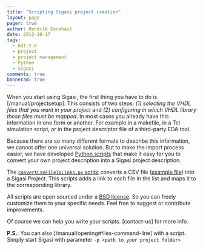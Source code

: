 ```yaml
---
title: "Scripting Sigasi project creation"
layout: page 
pager: true
author: Hendrik Eeckhaut
date: 2013-10-17
tags: 
  - hdt-2.0
  - project
  - project management
  - Python
  - Sigasi
comments: true
bannerad: true
---
```



When you start using Sigasi, the first thing you have to do is [/manual/projectsetup]. This consists of two steps: *(1) selecting the VHDL files that you want in your project* and *(2) configuring in which VHDL library these files must be mapped*. In most cases you already have this information in one form or another. For example in a makefile, in a Tcl simulation script, or in the project descriptor file of a third-party EDA tool.

Because there are so many different formats to describe this information, we cannot offer one universal solution. But to make the import process easier, we have developed [Python scripts](https://github.com/sigasi/SigasiProjectCreator) that make it easy for you to convert your own project description into a Sigasi project description.

The [`convertCsvFileToLinks.py` script](https://github.com/sigasi/SigasiProjectCreator/blob/master/convertCsvFileToLinks.py) converts a CSV file ([example file](https://github.com/sigasi/SigasiProjectCreator/blob/master/test-files/compilation_order.csv)) into a Sigasi Project. This scripts adds a link to each file in the list and maps it to the corresponding library. 

All scripts are open sourced under a [BSD license](https://github.com/sigasi/SigasiProjectCreator/blob/master/LICENSE). So you can freely customize them to your specific needs. Feel free to suggest or contribute improvements.

Of course we can help you write your scripts. [contact-us] for more info.

**P.S.**: You can also [/manual/opening#files-command-line] with a script. Simply start Sigasi with parameter `-p <path to your project folder>`